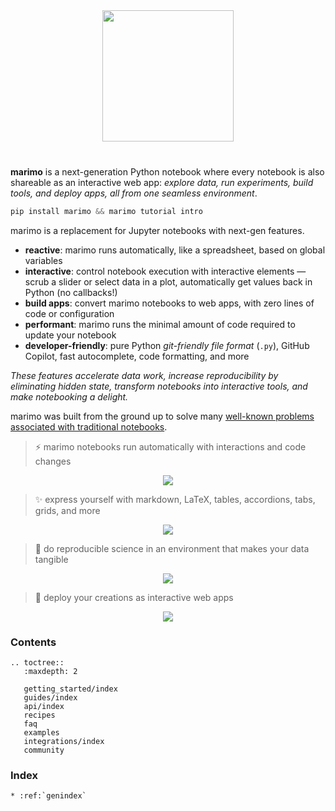 <p align="center" style="margin-top: 40px; margin-bottom: 40px;">
  <img src="_static/marimo-logotype-thick.svg" width="210px">
</p>

**marimo** is a next-generation Python notebook where every notebook is
also shareable as an interactive web app: _explore data, run
experiments, build tools, and deploy apps, all from one seamless
environment_.

```python
pip install marimo && marimo tutorial intro
```

marimo is a replacement for Jupyter notebooks with next-gen features.

- **reactive**: marimo runs automatically, like a spreadsheet, based on global variables
- **interactive**: control notebook execution with interactive elements — scrub a slider or select data in a plot, automatically get values back in Python (no callbacks!)
- **build apps**: convert marimo notebooks to web apps, with zero lines of code or configuration
- **performant**: marimo runs the
  minimal amount of code required to update your notebook
- **developer-friendly**: pure Python _git-friendly file format_ (`.py`), GitHub Copilot, fast autocomplete, code formatting, and more

_These features accelerate data work, increase reproducibility by eliminating
hidden state, transform notebooks into interactive tools, and make notebooking
a delight._

marimo was built from the ground up to solve many <a
href="/faq.html#faq-jupyter">well-known problems associated with traditional
notebooks</a>.

> ⚡ marimo notebooks run automatically with interactions and code changes

<div align="center">
<figure>
<img src="/_static/readme-ui.gif"/>
</figure>
</div>

> ✨ express yourself with markdown, LaTeX, tables, accordions, tabs, grids, and more

<div align="center">
<figure>
<img src="/_static/outputs.gif"/>
</figure>
</div>

> 🔬 do reproducible science in an environment that makes your data tangible

<div align="center">
<figure>
<img src="/_static/faq-marimo-ui.gif"/>
</figure>
</div>

> 🚀 deploy your creations as interactive web apps

<div align="center">
<figure>
<img src="/_static/docs-intro-app.gif"/>
</figure>
</div>

<h3>Contents</h3>

```{eval-rst}
.. toctree::
   :maxdepth: 2

   getting_started/index
   guides/index
   api/index
   recipes
   faq
   examples
   integrations/index
   community
```

<h3>Index</h3>

```{eval-rst}
* :ref:`genindex`
```
